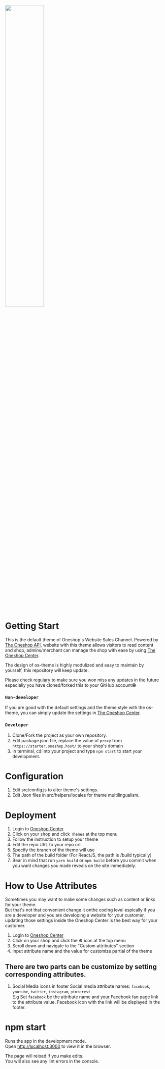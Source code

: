 <img src="https://cdn.oneshop.cloud/autox480/EDC26E30-0190-4F3C-845B-9C92875835DC.png" width="50%"/>

# Getting Start
This is the default theme of Oneshop's Website Sales Channel. Powered by [The Oneshop API](https://doc.oneshop.dev), website with this theme allows visitors to read content and shop, admins/merchant can manage the shop with ease by using [The Oneshop Center](https://center.oneshop.host).

The design of os-theme is highly modulized and easy to maintain by yourself, this repository will keep update. 

Please check regulary to make sure you won miss any updates in the future especially you have cloned/forked this to your GitHub account😁



### `Non-developer`
If you are good with the default settings and the theme style with the os-theme, you can simply update the settings in [The Oneshop Center](https://center.oneshop.host).


### `Developer`
1. Clone/Fork the project as your own repository.
2. Edit package.json file, replace the value of `proxy` from `https://starter.oneshop.host/` to your shop's domain
3. In terminal, cd into your project and type `npm start` to start your development.

# Configuration
1. Edit src/config.js to alter theme's settings.
2. Edit Json files in src/helpers/locales for theme multilingualism.

# Deployment
1. Login to [Oneshop Center](https://center.oneshop.cloud)
2. Click on your shop and click `Themes` at the top menu
3. Follow the instruction to setup your theme
4. Edit the repo URL to your repo url.
5. Specify the branch of the theme will use
6. The path of the build folder (For ReactJS, the path is /build typically)
4. Bear in mind that run `yarn build` or `npm build` before you commit when you want changes you made reveals on the site immediately.

# How to Use Attributes

Sometimes you may want to make some changes such as content or links for your theme. <br>
But that's not that convenient change it onthe coding level espically if you are a developer and you are developing a website for your customer, <br>
updating those settings inside the Oneshop Center is the best way for your customer.


1. Login to [Oneshop Center](https://center.oneshop.cloud)
2. Click on your shop and click the ⚙ icon at the top menu
3. Scroll down and navigate to the "Custom attributes" section
4. Input attribute name and the value for customize partial of the theme

## There are two parts can be customize by setting corresponding attributes.
1. Social Media icons in footer
Social media attribute names: `facebook`, `youtube`, `twitter`, `instagram`, `pinterest`<br>
E.g Set `facebook` be the attribute name and your Facebook fan page link to the attribute value. Facebook icon with the link will be displayed in the footer.





# npm start
Runs the app in the development mode.<br>
Open [http://localhost:3000](http://localhost:3000) to view it in the browser.

The page will reload if you make edits.<br>
You will also see any lint errors in the console.
